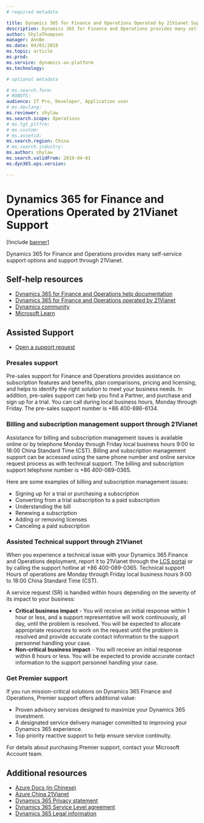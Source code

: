 ```yaml
---
# required metadata

title: Dynamics 365 for Finance and Operations Operated by 21Vianet Support
description: Dynamics 365 for Finance and Operations provides many self-service support options and support through 21Vianet. 
author: ShylaThompson
manager: AnnBe
ms.date: 04/01/2019
ms.topic: article
ms.prod: 
ms.service: dynamics-ax-platform
ms.technology: 

# optional metadata

# ms.search.form: 
# ROBOTS: 
audience: IT Pro, Developer, Application user
# ms.devlang: 
ms.reviewer: shylaw
ms.search.scope: Operations
# ms.tgt_pltfrm: 
# ms.custom: 
# ms.assetid: 
ms.search.region: China
# ms.search.industry: 
ms.author: shylaw
ms.search.validFrom: 2019-04-01
ms.dyn365.ops.version: 

---
```


# Dynamics 365 for Finance and Operations Operated by 21Vianet Support

[!include [banner](../includes/banner.md)]

Dynamics 365 for Finance and Operations provides many self-service support options and support through 21Vianet.

## Self-help resources


- [Dynamics 365 for Finance and Operations help documentation](../../fin-and-ops/index.md)
- [Dynamics 365 for Finance and Operations operated by 21Vianet]()
- [Dynamics community](https://community.dynamics.com/)
- [Microsoft Learn](https://docs.microsoft.com/learn/)

## Assisted Support

- [Open a support request](https://lcs.dynamics.cn/)

### Presales support
Pre-sales support for Finance and Operations provides assistance on subscription features and benefits, plan comparisons, pricing and licensing, and helps to identify the right solution to meet your business needs. In addition, pre-sales support can help you find a Partner, and purchase and sign up for a trial. You can call during local business hours, Monday through Friday. The pre-sales support number is +86 400-886-6134.

### Billing and subscription management support through 21Vianet

Assistance for billing and subscription management issues is available online or by telephone Monday through Friday local business hours 9:00 to 18:00 China Standard Time (CST). Billing and subscription management support can be accessed using the same phone number and online service request process as with technical support. The billing and subscription support telephone number is +86 400-089-0365.

Here are some examples of billing and subscription management issues:

- Signing up for a trial or purchasing a subscription
- Converting from a trial subscription to a paid subscription
- Understanding the bill
- Renewing a subscription
- Adding or removing licenses
- Canceling a paid subscription


### Assisted Technical support through 21Vianet

When you experience a technical issue with your Dynamics 365 Finance and Operations deployment, report it to 21Vianet through the [LCS portal](https://lcs.dynamics.cn/) or by calling the support hotline at +86 400-089-0365.  Technical support Hours of operations are Monday through Friday local business hours 9:00 to 18:00 China Standard Time (CST).

A service request (SR) is handled within hours depending on the severity of its impact to your business:

- **Critical business impact** - You will receive an initial response within 1 hour or less, and a support representative will work continuously, all day, until the problem is resolved. You will be expected to allocate appropriate resources to work on the request until the problem is resolved and provide accurate contact information to the support personnel handling your case.
- **Non-critical business impact** - You will receive an initial response within 8 hours or less. You will be expected to provide accurate contact information to the support personnel handling your case.


### Get Premier support
If you run mission-critical solutions on Dynamics 365 Finance and Operations, Premier support offers additional value:

- Proven advisory services designed to maximize your Dynamics 365 investment.
- A designated service delivery manager committed to improving your Dynamics 365 experience.
- Top priority reactive support to help ensure service continuity.

For details about purchasing Premier support, contact your Microsoft Account team. 

## Additional resources
- [Azure Docs (in Chinese)](https://docs.azure.cn/zh-cn/)
- [Azure China 21Vianet](https://docs.microsoft.com/azure/china/china-welcome)
- [Dynamics 365 Privacy statement](https://www.21vbluecloud.com/Dynamics365/d365-privacy/)
- [Dynamics 365 Service Level agreement](https://www.21vbluecloud.com/Dynamics365/d365-sla/)
- [Dynamics 365 Legal information](https://www.21vbluecloud.com/Dynamics365/dynamics365-legal/)
